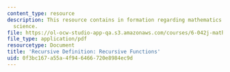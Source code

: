 ```yaml
---
content_type: resource
description: This resource contains in formation regarding mathematics for computer
  science.
file: https://ol-ocw-studio-app-qa.s3.amazonaws.com/courses/6-042j-mathematics-for-computer-science-spring-2015/0f3bc167a55a4f946466720e8984ec9d_MIT6_042JS16_RecursiveFunc.pdf
file_type: application/pdf
resourcetype: Document
title: 'Recursive Definition: Recursive Functions'
uid: 0f3bc167-a55a-4f94-6466-720e8984ec9d
---
```

